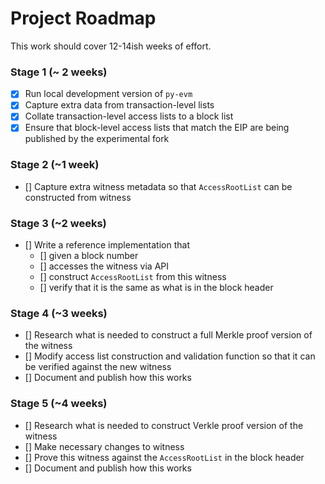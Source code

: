 # Project Roadmap

This work should cover 12-14ish weeks of effort.

### Stage 1 (~ 2 weeks)
- [x] Run local development version of `py-evm`
- [x] Capture extra data from transaction-level lists
- [x] Collate transaction-level access lists to a block list
- [x] Ensure that block-level access lists that match the EIP are being published by the experimental fork

### Stage 2 (~1 week)
- [] Capture extra witness metadata so that `AccessRootList` can be constructed from witness

### Stage 3 (~2 weeks)
- [] Write a reference implementation that
	- [] given a block number
	- [] accesses the witness via API
	- [] construct `AccessRootList` from this witness
	- [] verify that it is the same as what is in the block header

### Stage 4 (~3 weeks)
- [] Research what is needed to construct a full Merkle proof version of the witness
- [] Modify access list construction and validation function so that it can be verified against the new witness
- [] Document and publish how this works

### Stage 5 (~4 weeks)
- [] Research what is needed to construct Verkle proof version of the witness
- [] Make necessary changes to witness
- [] Prove this witness against the `AccessRootList` in the block header
- [] Document and publish how this works